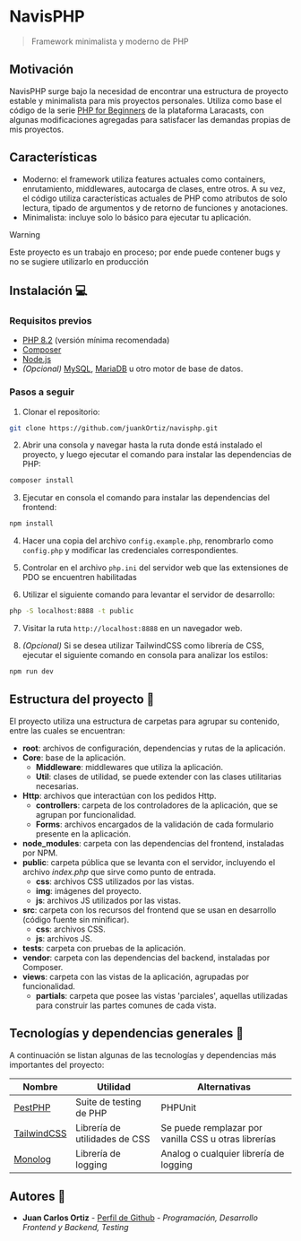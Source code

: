 # NavisPHP

> Framework minimalista y moderno de PHP

## Motivación

NavisPHP surge bajo la necesidad de encontrar una estructura de proyecto estable y minimalista para mis proyectos personales. Utiliza como base el código de la serie [PHP for Beginners](https://www.youtube.com/watch?v=dVttuOjew3E) de la plataforma Laracasts, con algunas modificaciones agregadas para satisfacer las demandas propias de mis proyectos.

## Características

-   Moderno: el framework utiliza features actuales como containers, enrutamiento, middlewares, autocarga de clases, entre otros. A su vez, el código utiliza características actuales de PHP como atributos de solo lectura, tipado de argumentos y de retorno de funciones y anotaciones.
-   Minimalista: incluye solo lo básico para ejecutar tu aplicación.

> [!WARNING]
> Este proyecto es un trabajo en proceso; por ende puede contener bugs y no se sugiere utilizarlo en producción

## Instalación 💻

### Requisitos previos

-   [PHP 8.2](https://www.php.net/) (versión mínima recomendada)
-   [Composer](https://getcomposer.org/)
-   [Node.js](https://nodejs.org)
-   _(Opcional)_ [MySQL](https://www.mysql.com/), [MariaDB](https://mariadb.org/) u otro motor de base de datos.

### Pasos a seguir

1. Clonar el repositorio:

```sh
git clone https://github.com/juankOrtiz/navisphp.git
```

2. Abrir una consola y navegar hasta la ruta donde está instalado el proyecto, y luego ejecutar el comando para instalar las dependencias de PHP:

```sh
composer install
```

3. Ejecutar en consola el comando para instalar las dependencias del frontend:

```sh
npm install
```

4. Hacer una copia del archivo `config.example.php`, renombrarlo como `config.php` y modificar las credenciales correspondientes.

5. Controlar en el archivo `php.ini` del servidor web que las extensiones de PDO se encuentren habilitadas

6. Utilizar el siguiente comando para levantar el servidor de desarrollo:

```sh
php -S localhost:8888 -t public
```

7. Visitar la ruta `http://localhost:8888` en un navegador web.

8. _(Opcional)_ Si se desea utilizar TailwindCSS como librería de CSS, ejecutar el siguiente comando en consola para analizar los estilos:

```sh
npm run dev
```

## Estructura del proyecto 📁

El proyecto utiliza una estructura de carpetas para agrupar su contenido, entre las cuales se encuentran:

-   **root**: archivos de configuración, dependencias y rutas de la aplicación.
-   **Core**: base de la aplicación.
    -   **Middleware**: middlewares que utiliza la aplicación.
    -   **Util**: clases de utilidad, se puede extender con las clases utilitarias necesarias.
-   **Http**: archivos que interactúan con los pedidos Http.
    -   **controllers**: carpeta de los controladores de la aplicación, que se agrupan por funcionalidad.
    -   **Forms**: archivos encargados de la validación de cada formulario presente en la aplicación.
-   **node_modules**: carpeta con las dependencias del frontend, instaladas por NPM.
-   **public**: carpeta pública que se levanta con el servidor, incluyendo el archivo _index.php_ que sirve como punto de entrada.
    -   **css**: archivos CSS utilizados por las vistas.
    -   **img**: imágenes del proyecto.
    -   **js**: archivos JS utilizados por las vistas.
-   **src**: carpeta con los recursos del frontend que se usan en desarrollo (código fuente sin minificar).
    -   **css**: archivos CSS.
    -   **js**: archivos JS.
-   **tests**: carpeta con pruebas de la aplicación.
-   **vendor**: carpeta con las dependencias del backend, instaladas por Composer.
-   **views**: carpeta con las vistas de la aplicación, agrupadas por funcionalidad.
    -   **partials**: carpeta que posee las vistas 'parciales', aquellas utilizadas para construir las partes comunes de cada vista.

## Tecnologías y dependencias generales 🔧

A continuación se listan algunas de las tecnologías y dependencias más importantes del proyecto:

| Nombre                                        | Utilidad                      | Alternativas                                         |
| --------------------------------------------- | ----------------------------- | ---------------------------------------------------- |
| [PestPHP](https://pestphp.com/)               | Suite de testing de PHP       | PHPUnit                                              |
| [TailwindCSS](https://tailwindcss.com/)       | Librería de utilidades de CSS | Se puede remplazar por vanilla CSS u otras librerías |
| [Monolog](https://github.com/Seldaek/monolog) | Librería de logging           | Analog o cualquier librería de logging               |

## Autores 👥

-   **Juan Carlos Ortiz** - [Perfil de Github](https://github.com/juankOrtiz) - _Programación, Desarrollo Frontend y Backend, Testing_
